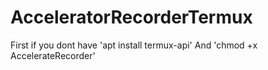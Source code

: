 # AcceleratorRecorderTermux
First if you dont have 'apt install termux-api'
And 'chmod +x AccelerateRecorder' 
